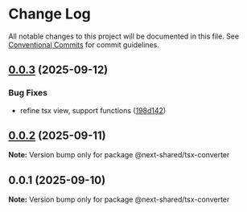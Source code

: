 # Change Log

All notable changes to this project will be documented in this file.
See [Conventional Commits](https://conventionalcommits.org) for commit guidelines.

## [0.0.3](https://github.com/easyops-cn/next-advanced-bricks/compare/@next-shared/tsx-converter@0.0.2...@next-shared/tsx-converter@0.0.3) (2025-09-12)


### Bug Fixes

* refine tsx view, support functions ([198d142](https://github.com/easyops-cn/next-advanced-bricks/commit/198d14281d282e5717745b74ad8b66b333ba1616))





## [0.0.2](https://github.com/easyops-cn/next-advanced-bricks/compare/@next-shared/tsx-converter@0.0.1...@next-shared/tsx-converter@0.0.2) (2025-09-11)

**Note:** Version bump only for package @next-shared/tsx-converter





## 0.0.1 (2025-09-10)

**Note:** Version bump only for package @next-shared/tsx-converter
